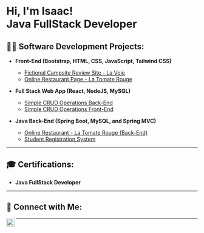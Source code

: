 <h1>Hi, I'm Isaac! <br/><a>Java FullStack Developer</a></h1>

<h2>👨‍💻 Software Development Projects:</h2>

- **Front-End (Bootstrap, HTML, CSS, JavaScript, Tailwind CSS)**  
  - [Fictional Campsite Review Site - La Voie](https://github.com/IsaacAdude/FictionalCampsiteLaVoie)  
  - [Online Restaurant Page - La Tomate Rouge](https://github.com/IsaacAdude/RestaurantLaTomateRouge)  

- **Full Stack Web App (React, NodeJS, MySQL)**  
  - [Simple CRUD Operations Back-End](https://github.com/IsaacAdude/FullStack-CRUD)  
  - [Simple CRUD Operations Front-End](https://github.com/IsaacAdude/FrontendCRUD)  

- **Java Back-End (Spring Boot, MySQL, and Spring MVC)**  
  - [Online Restaurant - La Tomate Rouge (Back-End)](https://github.com/IsaacAdude/RestaurantBackEnd)  
  - [Student Registration System](https://github.com/IsaacAdude/StudentManagementSystem)  

---

<h2>🎓 Certifications:</h2>

- **Java FullStack Developer**

---

<h2>🤳 Connect with Me:</h2>

[<img align="left" alt="IsaacAdude | LinkedIn" width="22px" src="https://cdn.jsdelivr.net/npm/simple-icons@v3/icons/linkedin.svg" />][linkedin]

[linkedin]: https://www.linkedin.com/in/isaac-adude/

---

<!--
**isaacadude/isaacadude** is a ✨ _special_ ✨ repository because its `README.md` (this file) appears on your GitHub profile.

Here are some ideas to get you started:

- 🔭 I’m currently working on ...
- 🌱 I’m currently learning ...
- 👯 I’m looking to collaborate on ...
- 🤔 I’m looking for help with ...
- 💬 Ask me about ...
- 📫 How to reach me: ...
- 😄 Pronouns: ...
- ⚡ Fun fact: ...
-->
